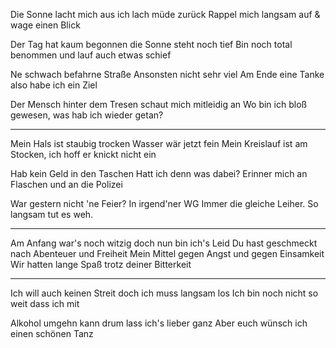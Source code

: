 Die Sonne lacht mich aus
ich lach müde zurück
Rappel mich langsam auf & wage einen Blick

Der Tag hat kaum begonnen
die Sonne steht noch tief
Bin noch total benommen und lauf auch etwas schief

Ne schwach befahrne Straße
Ansonsten nicht sehr viel
Am Ende eine Tanke also habe ich ein Ziel

Der Mensch hinter dem Tresen
schaut mich mitleidig an
Wo bin ich bloß gewesen, was hab ich wieder getan?

--------------------------

Mein Hals ist staubig trocken
Wasser wär jetzt fein
Mein Kreislauf ist am Stocken, ich hoff er knickt nicht ein 

Hab kein Geld in den Taschen
Hatt ich denn was dabei?
Erinner mich an Flaschen und an die Polizei

War gestern nicht 'ne Feier?
In irgend'ner WG
Immer die gleiche Leiher. So langsam tut es weh.

--------------------------

Am Anfang war's noch witzig doch nun bin ich's Leid
Du hast geschmeckt nach Abenteuer und Freiheit
Mein Mittel gegen Angst und gegen Einsamkeit
Wir hatten lange Spaß trotz deiner Bitterkeit

------------------------

Ich will auch keinen Streit
doch ich muss langsam los
Ich bin noch nicht so weit dass ich mit

Alkohol umgehn kann
drum lass ich's lieber ganz 
Aber euch wünsch ich einen schönen Tanz






